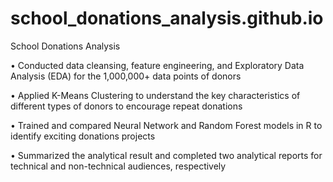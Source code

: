 # school_donations_analysis.github.io
School Donations Analysis

• Conducted data cleansing, feature engineering, and Exploratory Data Analysis (EDA) for the 1,000,000+ data points of donors

• Applied K-Means Clustering to understand the key characteristics of different types of donors to encourage repeat donations

• Trained and compared Neural Network and Random Forest models in R to identify exciting donations projects

• Summarized the analytical result and completed two analytical reports for technical and non-technical audiences, respectively
